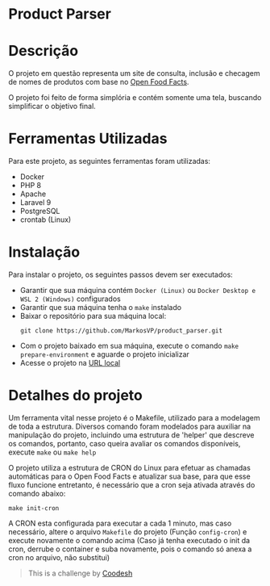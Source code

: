 # Product Parser

# Descrição
O projeto em questão representa um site de consulta, inclusão e checagem de nomes de produtos com base no [Open Food Facts](https://br.openfoodfacts.org/data).

O projeto foi feito de forma simplória e contém somente uma tela, buscando simplificar o objetivo final.

# Ferramentas Utilizadas

Para este projeto, as seguintes ferramentas foram utilizadas:
* Docker
* PHP 8
* Apache
* Laravel 9
* PostgreSQL
* crontab (Linux)

# Instalação

Para instalar o projeto, os seguintes passos devem ser executados:
* Garantir que sua máquina contém `Docker (Linux)` ou `Docker Desktop e WSL 2 (Windows)` configurados
* Garantir que sua máquina tenha o `make` instalado
* Baixar o repositório para sua máquina local:
    ```
    git clone https://github.com/MarkosVP/product_parser.git
    ```
* Com o projeto baixado em sua máquina, execute o comando `make prepare-environment` e aguarde o projeto inicializar
* Acesse o projeto na [URL local](http://localhost:8080/home)

# Detalhes do projeto

Um ferramenta vital nesse projeto é o Makefile, utilizado para a modelagem de toda a estrutura. Diversos comando foram modelados para auxiliar na manipulação do projeto, incluindo uma estrutura de 'helper' que descreve os comandos, portanto, caso queira avaliar os comandos disponíveis, execute `make` ou `make help`

O projeto utiliza a estrutura de CRON do Linux para efetuar as chamadas automáticas para o Open Food Facts e atualizar sua base, para que esse fluxo funcione entretanto, é necessário que a cron seja ativada através do comando abaixo:
```
make init-cron
```
A CRON esta configurada para executar a cada 1 minuto, mas caso necessário, altere o arquivo `Makefile` do projeto (Função `config-cron`) e execute novamente o comando acima (Caso já tenha executado o init da cron, derrube o container e suba novamente, pois o comando só anexa a cron no arquivo, não substitui)

>  This is a challenge by [Coodesh](https://coodesh.com/)
